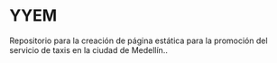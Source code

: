 # YYEM
Repositorio para la creación de página estática para la promoción del servicio de taxis en la ciudad de Medellín..
